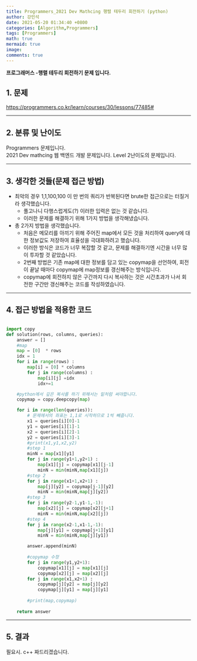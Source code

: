 ```yaml
---
title: Programmers_2021 Dev Mathcing 행렬 테두리 회전하기 (python)
author: 강민석
date: 2021-05-20 01:34:40 +0800
categories: [Algorithm,Programmers]
tags: [Programmers]
math: true
mermaid: true
image: 
comments: true
---
```


**프로그래머스 -행렬 테두리 회전하기 문제 입니다.**

## 1. 문제
<https://programmers.co.kr/learn/courses/30/lessons/77485#>






-----  

## 2. 분류 및 난이도

Programmers 문제입니다.  
2021 Dev mathcing 웹 백엔드 개발 문제입니다.
Level 2난이도의 문제입니다. 


-----  

## 3. 생각한 것들(문제 접근 방법)
- 최악의 경우 1,1,100,100 이 만 번의 쿼리가 반복된다면 brute한 접근으로는 터질거라 생각했습니다.
    + 풀고나니 다행스럽게도(?) 이러한 입력은 없는 것 같습니다.
    + 이러한 문제를 해결하기 위해 1가지 방법을 생각해냈습니다.
- 총 2가지 방법을 생각했습니다.
    + 처음은 메모리를 아끼기 위해 주어진 map에서 모든 것을 처리하여 query에 대한 정보값도 저장하여 효율성을 극대화하려고 했습니다.
    + 이러한 방식은 코드가 너무 복잡할 것 같고, 문제를 해결하기엔 시간을 너무 많이 투자할 것 같았습니다.
    + 2번째 방법은 기존 map에 대한 정보를 담고 있는 copymap을 선언하여, 회전이 끝날 때마다 copymap에 map정보를 갱신해주는 방식입니다.
    + copymap에 회전하지 않은 구간까지 다시 복사하는 것은 시간초과가 나서 회전한 구간만 갱신해주는 코드를 작성하였습니다.


-----  

## 4. 접근 방법을 적용한 코드


```python

import copy
def solution(rows, columns, queries):
    answer = []
    #map
    map = [0]  * rows
    idx = 1
    for i in range(rows) : 
        map[i] = [0] * columns
        for j in range(columns) : 
            map[i][j] =idx
            idx+=1

    #python에서 깊은 복사를 하기 위해서는 밑처럼 써야합니다.
    copymap = copy.deepcopy(map)

    for i in range(len(queries)):
        # 문제에서의 좌표는 1,1로 시작하므로 1씩 빼줍니다.
        x1 = queries[i][0]-1
        y1 = queries[i][1]-1
        x2 = queries[i][2]-1
        y2 = queries[i][3]-1
        #print(x1,y1,x2,y2)
        #step 1
        minN = map[x1][y1]
        for j in range(y1+1,y2+1) : 
            map[x1][j] = copymap[x1][j-1]
            minN = min(minN,map[x1][j])
        #step 2
        for j in range(x1+1,x2+1) : 
            map[j][y2] = copymap[j-1][y2]
            minN = min(minN,map[j][y2])
        #step 3
        for j in range(y2-1,y1-1,-1):
            map[x2][j] = copymap[x2][j+1]
            minN = min(minN,map[x2][j])
        #step 4
        for j in range(x2-1,x1-1,-1):
            map[j][y1] = copymap[j+1][y1]
            minN = min(minN,map[j][y1])

        answer.append(minN)
        
        #copymap 수정
        for j in range(y1,y2+1):
            copymap[x1][j] = map[x1][j]
            copymap[x2][j] = map[x2][j]
        for j in range(x1,x2+1) :
            copymap[j][y2] = map[j][y2]
            copymap[j][y1] = map[j][y1]
        
        #print(map,copymap)
        
    return answer
```


-----



## 5. 결과

필요시. c++ 짜드리겠습니다.















 
